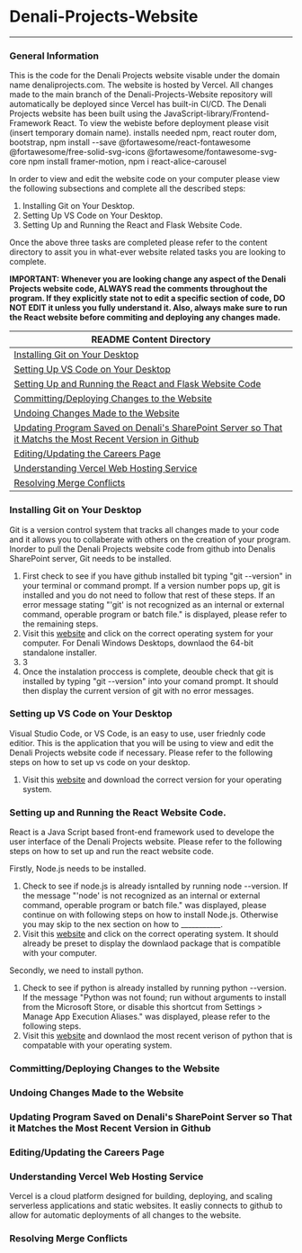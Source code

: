 # Denali-Projects-Website
***
### General Information
This is the code for the Denali Projects website visable under the domain name denaliprojects.com. The website is hosted by Vercel. All changes made to the main branch of the Denali-Projects-Website repository will automatically be deployed since Vercel has built-in CI/CD. The Denali Projects website has been built using the JavaScript-library/Frontend-Framework React. To view the webiste before deployment please visit (insert temporary domain name).
installs needed npm, react router dom, bootstrap, npm install --save @fortawesome/react-fontawesome @fortawesome/free-solid-svg-icons @fortawesome/fontawesome-svg-core npm install framer-motion, npm i react-alice-carousel

In order to view and edit the website code on your computer please view the following subsections and complete all the described steps:
1. Installing Git on Your Desktop.
2. Setting Up VS Code on Your Desktop.
3. Setting Up and Running the React and Flask Website Code.

Once the above three tasks are completed please refer to the content directory to assit you in what-ever website related tasks you are looking to complete.

**IMPORTANT: Whenever you are looking change any aspect of the Denali Projects website code, ALWAYS read the comments throughout the program. If they explicitly state not to edit a specific section of code, DO NOT EDIT it unless you fully understand it. Also, always make sure to run the React website before commiting and deploying any changes made.**

|README Content Directory| 
|--------------------|
|[Installing Git on Your Desktop](https://github.com/deankirkby/Denali-Projects-Website/blob/main/README.md#installing-git-on-your-desktop)|
|[Setting Up VS Code on Your Desktop](https://github.com/deankirkby/Denali-Projects-Website/blob/main/README.md#setting-up-vs-code-on-your-desktop)|
|[Setting Up and Running the React and Flask Website Code](https://github.com/deankirkby/Denali-Projects-Website/blob/main/README.md#setting-up-and-running-the-react-website-code) |
|[Committing/Deploying Changes to the Website](https://github.com/deankirkby/Denali-Projects-Website/blob/main/README.md#committingdeploying-changes-to-the-website)|
|[Undoing Changes Made to the Website](https://github.com/deankirkby/Denali-Projects-Website/blob/main/README.md#undoing-changes-made-to-the-website)|
|[Updating Program Saved on Denali's SharePoint Server so That it Matchs the Most Recent Version in Github](https://github.com/deankirkby/Denali-Projects-Website/blob/main/README.md#updating-program-saved-on-denalis-sharepoint-server-so-that-it-matches-the-most-recent-version-in-github)|
|[Editing/Updating the Careers Page](https://github.com/deankirkby/Denali-Projects-Website/blob/main/README.md#editingupdating-the-careers-page) |
|[Understanding Vercel Web Hosting Service](https://github.com/deankirkby/Denali-Projects-Website/blob/main/README.md#understanding-vercel-web-hosting-service)|
|[Resolving Merge Conflicts](https://github.com/deankirkby/Denali-Projects-Website/blob/main/README.md#resolving-merge-conflicts)|


### Installing Git on Your Desktop
Git is a version control system that tracks all changes made to your code and it allows you to collaberate with others on the creation of your program. Inorder to pull the Denali Projects website code from github into Denalis SharePoint server, Git needs to be installed. 
1. First check to see if you have github installed bit typing "git --version" in your terminal or command prompt. If a version number pops up, git is installed and you do not need to follow that rest of these steps. If an error message stating "'git' is not recognized as an internal or external command, operable program or batch file." is displayed, please refer to the remaining steps.
2. Visit this [website](https://git-scm.com/downloads) and click on the correct operating system for your computer. For Denali Windows Desktops, downlaod the 64-bit standalone installer.
3. 3
4. Once the instalation proccess is complete, deouble check that git is installed by typing "git --version" into your comand prompt. It should then display the current version of git with no error messages. 

### Setting up VS Code on Your Desktop
Visual Studio Code, or VS Code, is an easy to use, user friednly code editior. This is the application that you will be using to view and edit the Denali Projects website code if necessary. Please refer to the following steps on how to set up vs code on your desktop.  
1. Visit this [website](https://code.visualstudio.com/download) and download the correct version for your operating system.

### Setting up and Running the React Website Code. 
React is a Java Script based front-end framework used to develope the user interface of the Denali Projects website. Please refer to the following steps on how to set up and run the react website code. 

Firstly, Node.js needs to be installed.
1. Check to see if node.js is already isntalled by running node --version. If the message "'node' is not recognized as an internal or external command, operable program or batch file." was displayed, please continue on with following steps on how to install Node.js. Otherwise you may skip to the nex section on how to ___________.
2. Visit this [website](https://nodejs.org/en/download/prebuilt-installer) and click on the correct operating system. It should already be preset to display the downlaod package that is compatible with your computer.

Secondly, we need to install python.   
1. Check to see if python is already installed by running python --version. If the message "Python was not found; run without arguments to install from the Microsoft Store, or disable this shortcut from Settings > Manage App Execution Aliases." was displayed, please refer to the following steps.
2. Visit this [website](https://www.python.org/downloads/) and downlaod the most recent verison of python that is compatable with your operating system. 

### Committing/Deploying Changes to the Website

### Undoing Changes Made to the Website

### Updating Program Saved on Denali's SharePoint Server so That it Matches the Most Recent Version in Github

### Editing/Updating the Careers Page

### Understanding Vercel Web Hosting Service
Vercel is a cloud platform designed for building, deploying, and scaling serverless applications and static websites. It easliy connects to github to allow for automatic deployments of all changes to the website. 

### Resolving Merge Conflicts

